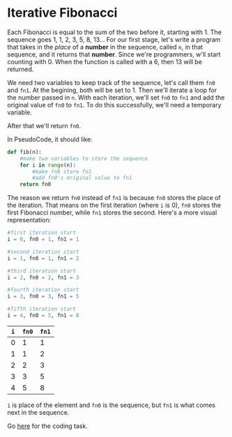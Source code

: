 # Iterative Fibonacci
Each Fibonacci is equal to the sum of the two before it, starting with 1. The sequence goes 1, 1, 2, 3, 5, 8, 13... For our first stage, let's write a program that takes in the *place* of a **number** in the sequence, called ```n```, in that sequence, and it returns that **number**. Since we're programmers, w'll start counting with 0. When the function is called with a 6, then 13 will be returned.

We need two variables to keep track of the sequence, let's call them ```fn0``` and ```fn1```. At the begining, both will be set to 1. Then we'll iterate a  loop for the number passed in ```n```. With each iteration, we'll set ```fn0``` to ```fn1``` and add the original value of ```fn0``` to ```fn1```. To do this successfully, we'll need a temporary variable.

After that we'll return ```fn0```.

In PseudoCode, it should like:
```python
def fib(n):
    #make two variables to store the sequence
    for i in range(n):
        #make fn0 store fn1
        #add fn0's original value to fn1
    return fn0
```
The reason we return ```fn0``` instead of ```fn1``` is because ```fn0``` stores the place of the iteration. That means on the first iteration (where ```i``` is 0), ```fn0``` stores the first Fibonacci number, while ```fn1``` stores the second. Here's a more visual representation:
```python
#first iteration start
i = 0, fn0 = 1, fn1 = 1

#second iteration start
i = 1, fn0 = 1, fn1 = 2

#third iteration start
i = 2, fn0 = 2, fn1 = 3

#fourth iteration start
i = 3, fn0 = 3, fn1 = 5

#fifth iteration start
i = 4, fn0 = 5, fn1 = 8
```
| ```i```  | ```fn0```  |  ```fn1``` |
|---|---|---|
|  0 | 1  | 1  |
|  1 |  1 |  2 |
|  2 |  2 |   3|
|  3 |  3 |   5|
|  4 |  5 |   8|

```i``` is place of the element and ```fn0``` is the sequence, but ```fn1``` is what comes next in the sequence.

Go [here](https://github.com/haw230/iterative-fibonacci) for the coding task.
